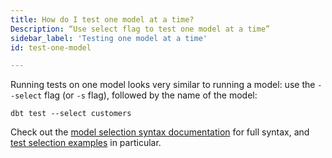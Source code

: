 ```yaml
---
title: How do I test one model at a time?
Description: “Use select flag to test one model at a time”
sidebar_label: 'Testing one model at a time'
id: test-one-model

---
```


Running tests on one model looks very similar to running a model: use the `--select` flag (or `-s` flag), followed by the name of the model:
```
dbt test --select customers
```

Check out the [model selection syntax documentation](node-selection/syntax) for full syntax, and [test selection examples](test-selection-examples) in particular.
